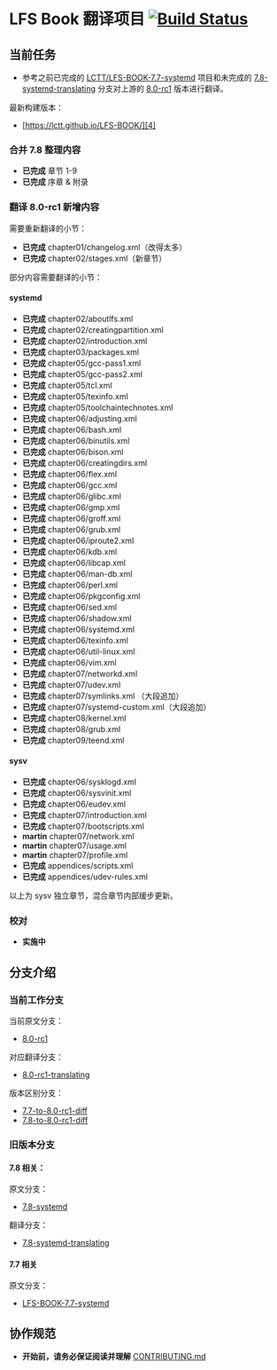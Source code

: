 # LFS Book 翻译项目 [![Build Status](https://travis-ci.org/LCTT/LFS-BOOK.svg?branch=8.0-rc1-translating)](https://travis-ci.org/LCTT/LFS-BOOK)

## 当前任务

* 参考之前已完成的 [LCTT/LFS-BOOK-7.7-systemd][1] 项目和未完成的 [7.8-systemd-translating][2] 分支对上游的 [8.0-rc1][3] 版本进行翻译。

最新构建版本：

* [https://lctt.github.io/LFS-BOOK/][4]

### 合并 7.8 整理内容

* **已完成**   章节 1-9
* **已完成**   序章 & 附录

### 翻译 8.0-rc1 新增内容

需要重新翻译的小节：

* **已完成**   chapter01/changelog.xml（改得太多）
* **已完成**   chapter02/stages.xml（新章节）

部分内容需要翻译的小节：

#### systemd

* **已完成**   chapter02/aboutlfs.xml
* **已完成**   chapter02/creatingpartition.xml
* **已完成**   chapter02/introduction.xml
* **已完成**   chapter03/packages.xml
* **已完成**   chapter05/gcc-pass1.xml
* **已完成**   chapter05/gcc-pass2.xml
* **已完成**   chapter05/tcl.xml
* **已完成**   chapter05/texinfo.xml
* **已完成**   chapter05/toolchaintechnotes.xml
* **已完成**   chapter06/adjusting.xml
* **已完成**   chapter06/bash.xml
* **已完成**   chapter06/binutils.xml
* **已完成**   chapter06/bison.xml
* **已完成**   chapter06/creatingdirs.xml
* **已完成**   chapter06/flex.xml
* **已完成**   chapter06/gcc.xml
* **已完成**   chapter06/glibc.xml
* **已完成**   chapter06/gmp.xml
* **已完成**   chapter06/groff.xml
* **已完成**   chapter06/grub.xml
* **已完成**   chapter06/iproute2.xml
* **已完成**   chapter06/kdb.xml
* **已完成**   chapter06/libcap.xml
* **已完成**   chapter06/man-db.xml
* **已完成**   chapter06/perl.xml
* **已完成**   chapter06/pkgconfig.xml
* **已完成**   chapter06/sed.xml
* **已完成**   chapter06/shadow.xml
* **已完成**   chapter06/systemd.xml
* **已完成**   chapter06/texinfo.xml
* **已完成**   chapter06/util-linux.xml
* **已完成**   chapter06/vim.xml
* **已完成**   chapter07/networkd.xml
* **已完成**   chapter07/udev.xml
* **已完成**   chapter07/symlinks.xml （大段追加）
* **已完成**   chapter07/systemd-custom.xml（大段追加）
* **已完成**   chapter08/kernel.xml
* **已完成**   chapter08/grub.xml
* **已完成**   chapter09/teend.xml

#### sysv

* **已完成**   chapter06/sysklogd.xml
* **已完成**   chapter06/sysvinit.xml
* **已完成**   chapter06/eudev.xml
* **已完成**   chapter07/introduction.xml
* **已完成**   chapter07/bootscripts.xml
* **martin**   chapter07/network.xml
* **martin**   chapter07/usage.xml
* **martin**   chapter07/profile.xml
* **已完成**   appendices/scripts.xml
* **已完成**   appendices/udev-rules.xml

以上为 sysv 独立章节，混合章节内部缓步更新。

### 校对

* **实施中**

## 分支介绍

### 当前工作分支

当前原文分支：

* [8.0-rc1][3]

对应翻译分支：

* [8.0-rc1-translating][7]

版本区别分支：
* [7.7-to-8.0-rc1-diff][8]
* [7.8-to-8.0-rc1-diff][9]

### 旧版本分支

#### 7.8 相关：

原文分支：

* [7.8-systemd][10]

翻译分支：

* [7.8-systemd-translating][11]

#### 7.7 相关

原文分支：

* [LFS-BOOK-7.7-systemd][12]

## 协作规范

* **开始前，请务必保证阅读并理解** [CONTRIBUTING.md](CONTRIBUTING.md)

[1]: https://github.com/LCTT/LFS-BOOK-7.7-systemd
[2]: https://github.com/LCTT/LFS-BOOK/tree/7.8-systemd-translating
[3]: https://github.com/LCTT/LFS-BOOK/tree/8.0-rc1
[4]: https://lctt.github.io/LFS-BOOK/
[7]: https://github.com/LCTT/LFS-BOOK/tree/8.0-rc1-translating
[8]: https://github.com/LCTT/LFS-BOOK/tree/7.7-to-8.0-rc1-diff
[9]: https://github.com/LCTT/LFS-BOOK/tree/7.8-to-8.0-rc1-diff
[10]: https://github.com/LCTT/LFS-BOOK/tree/7.8-systemd
[11]: https://github.com/LCTT/LFS-BOOK/tree/7.8-systemd-translating
[12]: https://github.com/LCTT/LFS-BOOK-7.7-systemd
